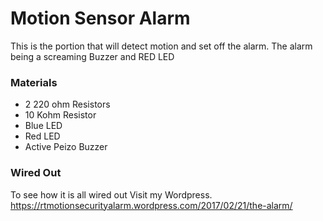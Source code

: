 # Motion Sensor Alarm
This is the portion that will detect motion and set off the alarm.
The alarm being a screaming Buzzer and RED LED

### Materials
- 2 220 ohm Resistors
- 10 Kohm Resistor
- Blue LED
- Red LED
- Active Peizo Buzzer

### Wired Out
To see how it is all wired out Visit my Wordpress.
https://rtmotionsecurityalarm.wordpress.com/2017/02/21/the-alarm/
